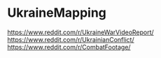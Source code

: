# UkraineMapping

https://www.reddit.com/r/UkraineWarVideoReport/
https://www.reddit.com/r/UkrainianConflict/
https://www.reddit.com/r/CombatFootage/
